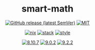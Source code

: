 <div align="center">

# smart-math

[![GitHub release (latest SemVer)](https://img.shields.io/github/v/release/tbidne/smart-math?include_prereleases&sort=semver)](https://github.com/tbidne/smart-math/releases/)
[![MIT](https://img.shields.io/github/license/tbidne/smart-math?color=blue)](https://opensource.org/licenses/MIT)

[![nix](https://img.shields.io/github/workflow/status/tbidne/smart-math/nix/main?label=nix%209.2.2&logo=nixos&logoColor=85c5e7&labelColor=2f353c)](https://github.com/tbidne/smart-math/actions/workflows/nix_ci.yaml)
[![stack](https://img.shields.io/github/workflow/status/tbidne/smart-math/stack/main?label=stack%2019.4&logoColor=white&labelColor=2f353c)](https://github.com/tbidne/smart-math/actions/workflows/stack_ci.yaml)
[![style](https://img.shields.io/github/workflow/status/tbidne/smart-math/style/main?label=style&logoColor=white&labelColor=2f353c)](https://github.com/tbidne/smart-math/actions/workflows/style_ci.yaml)

[![8.10.7](https://img.shields.io/github/workflow/status/tbidne/smart-math/8.10.7/main?label=8.10.7&logo=haskell&logoColor=904d8c&labelColor=2f353c)](https://github.com/tbidne/smart-math/actions/workflows/ghc_8-10.yaml)
[![9.0.2](https://img.shields.io/github/workflow/status/tbidne/smart-math/9.0.2/main?label=9.0.2&logo=haskell&logoColor=904d8c&labelColor=2f353c)](https://github.com/tbidne/smart-math/actions/workflows/ghc_9-0.yaml)
[![9.2.2](https://img.shields.io/github/workflow/status/tbidne/smart-math/9.2.2/main?label=9.2.2&logo=haskell&logoColor=904d8c&labelColor=2f353c)](https://github.com/tbidne/smart-math/actions/workflows/ghc_9-2.yaml)

</div>